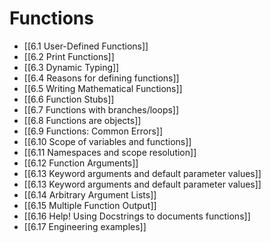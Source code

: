 # Functions
- [[6.1 User-Defined Functions]]
- [[6.2 Print Functions]]
- [[6.3 Dynamic Typing]]
- [[6.4 Reasons for defining functions]]
- [[6.5 Writing Mathematical Functions]]
- [[6.6 Function Stubs]]
- [[6.7 Functions with branches/loops]]
- [[6.8 Functions are objects]]
- [[6.9 Functions: Common Errors]]
- [[6.10 Scope of variables and functions]]
- [[6.11 Namespaces and scope resolution]]
- [[6.12 Function Arguments]]
- [[6.13 Keyword arguments and default parameter values]]
- [[6.13 Keyword arguments and default parameter values]]
- [[6.14 Arbitrary Argument Lists]]
- [[6.15 Multiple Function Output]]
- [[6.16 Help! Using Docstrings to documents functions]]
- [[6.17 Engineering examples]]